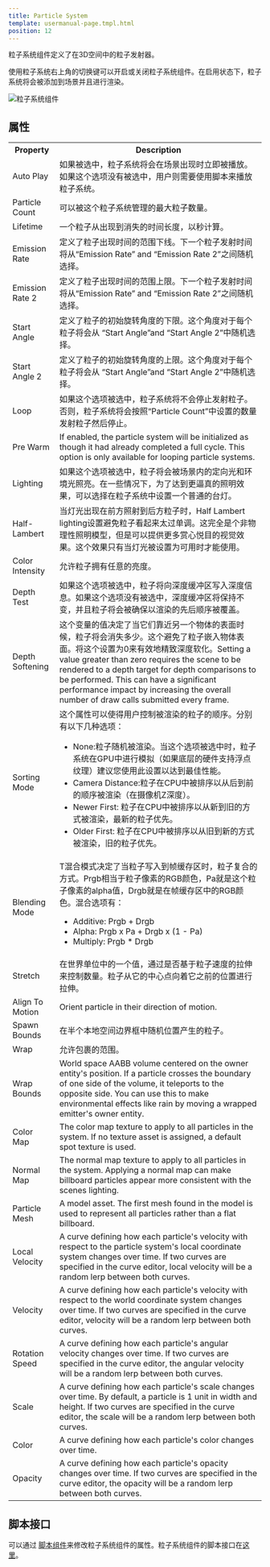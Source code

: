 ```yaml
---
title: Particle System
template: usermanual-page.tmpl.html
position: 12
---
```


粒子系统组件定义了在3D空间中的粒子发射器。

使用粒子系统右上角的切换键可以开启或关闭粒子系统组件。在启用状态下，粒子系统将会被添加到场景并且进行渲染。

![粒子系统组件][1]

## 属性

<table class="table table-striped">
    <col class="property-name"></col>
    <col class="property-description"></col>
    <tr><th>Property</th><th>Description</th></tr>
    <tr><td>Auto Play</td><td>如果被选中，粒子系统将会在场景出现时立即被播放。如果这个选项没有被选中，用户则需要使用脚本来播放粒子系统。</td>
    <tr><td>Particle Count</td><td>可以被这个粒子系统管理的最大粒子数量。</td></tr>
    <tr><td>Lifetime</td><td> 一个粒子从出现到消失的时间长度，以秒计算。</td></tr>
    <tr><td>Emission Rate</td><td>定义了粒子出现时间的范围下线。下一个粒子发射时间将从“Emission Rate” and “Emission Rate 2”之间随机选择。</td></tr>
    <tr><td>Emission Rate 2</td><td>定义了粒子出现时间的范围上限。下一个粒子发射时间将从“Emission Rate” and “Emission Rate 2”之间随机选择。</td></tr>
    <tr><td>Start Angle</td><td>定义了粒子的初始旋转角度的下限。这个角度对于每个粒子将会从 “Start Angle”and “Start Angle 2”中随机选择。</td></tr>
    <tr><td>Start Angle 2</td><td>定义了粒子的初始旋转角度的上限。这个角度对于每个粒子将会从 “Start Angle”and “Start Angle 2”中随机选择。</td></tr>
    <tr><td>Loop</td><td>如果这个选项被选中，粒子系统将不会停止发射粒子。否则，粒子系统将会按照“Particle Count”中设置的数量发射粒子然后停止。</td></tr>
    <tr><td>Pre Warm</td><td>If enabled, the particle system will be initialized as though it had already completed a full cycle. This option is only available for looping particle systems.</td></tr>
    <tr><td>Lighting</td><td>如果这个选项被选中，粒子将会被场景内的定向光和环境光照亮。在一些情况下，为了达到更逼真的照明效果，可以选择在粒子系统中设置一个普通的台灯。</td></tr>
    <tr><td>Half-Lambert</td><td>当灯光出现在前方照射到后方粒子时，Half Lambert lighting设置避免粒子看起来太过单调。这完全是个非物理性照明模型，但是可以提供更多赏心悦目的视觉效果。这个效果只有当灯光被设置为可用时才能使用。</td></tr>
    <tr><td>Color Intensity</td><td>允许粒子拥有任意的亮度。</td></tr>
    <tr><td>Depth Test</td><td>如果这个选项被选中，粒子将向深度缓冲区写入深度信息。如果这个选项没有被选中，深度缓冲区将保持不变，并且粒子将会被确保以渲染的先后顺序被覆盖。</td></tr>
    <tr><td>Depth Softening</td><td>这个变量的值决定了当它们靠近另一个物体的表面时候，粒子将会消失多少。这个避免了粒子嵌入物体表面。将这个设置为0来有效地精致深度软化。Setting a value greater than zero requires the scene to be rendered to a depth target for depth comparisons to be performed. This can have a significant performance impact by increasing the overall number of draw calls submitted every frame.</td></tr>
    <tr><td>Sorting Mode</td><td>这个属性可以使得用户控制被渲染的粒子的顺序。分别有以下几种选项：
        <ul>
            <li>None:粒子随机被渲染。当这个选项被选中时，粒子系统在GPU中进行模拟（如果底层的硬件支持浮点纹理）建议您使用此设置以达到最佳性能。</li>
            <li>Camera Distance:粒子在CPU中被排序以从后到前的顺序被渲染（在摄像机Z深度）。</li>
            <li>Newer First: 粒子在CPU中被排序以从新到旧的方式被渲染，最新的粒子优先。</li>
            <li>Older First: 粒子在CPU中被排序以从旧到新的方式被渲染，旧的粒子优先。</li>
        </ul>
    </td></tr>
    <tr><td>Blending Mode</td><td>T混合模式决定了当粒子写入到帧缓存区时，粒子复合的方式。Prgb相当于粒子像素的RGB颜色，Pa就是这个粒子像素的alpha值，Drgb就是在帧缓存区中的RGB颜色。混合选项有：
        <ul>
            <li>Additive: Prgb + Drgb</li>
            <li>Alpha: Prgb x Pa + Drgb x (1 - Pa)</li>
            <li>Multiply: Prgb * Drgb</li>
        </ul>
    </td></tr>
    <tr><td>Stretch</td><td>在世界单位中的一个值，通过是否基于粒子速度的拉伸来控制数量。粒子从它的中心点向着它之前的位置进行拉伸。</td></tr>
    <tr><td>Align To Motion</td><td>Orient particle in their direction of motion.</td></tr>
    <tr><td>Spawn Bounds</td><td>在半个本地空间边界框中随机位置产生的粒子。</td></tr>
    <tr><td>Wrap</td><td>允许包裹的范围。</td></tr>
    <tr><td>Wrap Bounds</td><td>World space AABB volume centered on the owner entity's position. If a particle crosses the boundary of one side of the volume, it teleports to the opposite side. You can use this to make environmental effects like rain by moving a wrapped emitter's owner entity.</td></tr>
    <tr><td>Color Map</td><td>The color map texture to apply to all particles in the system. If no texture asset is assigned, a default spot texture is used.</td></tr>
    <tr><td>Normal Map</td><td>The normal map texture to apply to all particles in the system. Applying a normal map can make billboard particles appear more consistent with the scenes lighting.</td></tr>
    <tr><td>Particle Mesh</td><td>A model asset. The first mesh found in the model is used to represent all particles rather than a flat billboard.</td></tr>
    <tr><td>Local Velocity</td><td>A curve defining how each particle's velocity with respect to the particle system's local coordinate system changes over time. If two curves are specified in the curve editor, local velocity will be a random lerp between both curves.</td></tr>
    <tr><td>Velocity</td><td>A curve defining how each particle's velocity with respect to the world coordinate system changes over time. If two curves are specified in the curve editor, velocity will be a random lerp between both curves.</td></tr>
    <tr><td>Rotation Speed</td><td>A curve defining how each particle's angular velocity changes over time. If two curves are specified in the curve editor, the angular velocity will be a random lerp between both curves.</td></tr>
    <tr><td>Scale</td><td>A curve defining how each particle's scale changes over time. By default, a particle is 1 unit in width and height. If two curves are specified in the curve editor, the scale will be a random lerp between both curves.</td></tr>
    <tr><td>Color</td><td>A curve defining how each particle's color changes over time.</td></tr>
    <tr><td>Opacity</td><td>A curve defining how each particle's opacity changes over time. If two curves are specified in the curve editor, the opacity will be a random lerp between both curves.</td></tr>
</table>

## 脚本接口

可以通过 [脚本组件][2]来修改粒子系统组件的属性。粒子系统组件的脚本接口在[这里][3]。

[1]: /images/user-manual/scenes/components/component-particle-system.png
[2]: /user-manual/packs/components/script
[3]: /api/pc.ParticleSystemComponent.html

